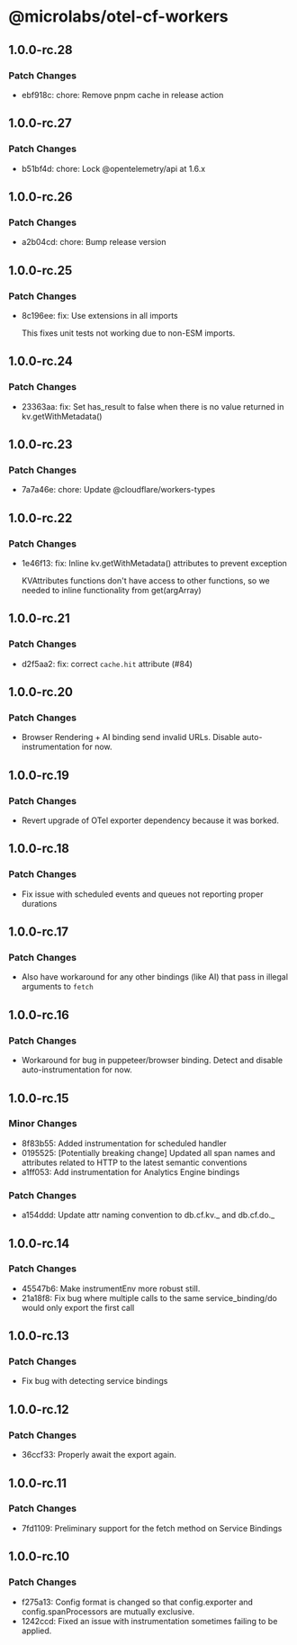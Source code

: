 # @microlabs/otel-cf-workers

## 1.0.0-rc.28

### Patch Changes

- ebf918c: chore: Remove pnpm cache in release action

## 1.0.0-rc.27

### Patch Changes

- b51bf4d: chore: Lock @opentelemetry/api at 1.6.x

## 1.0.0-rc.26

### Patch Changes

- a2b04cd: chore: Bump release version

## 1.0.0-rc.25

### Patch Changes

- 8c196ee: fix: Use extensions in all imports

  This fixes unit tests not working due to non-ESM imports.

## 1.0.0-rc.24

### Patch Changes

- 23363aa: fix: Set has_result to false when there is no value returned in kv.getWithMetadata()

## 1.0.0-rc.23

### Patch Changes

- 7a7a46e: chore: Update @cloudflare/workers-types

## 1.0.0-rc.22

### Patch Changes

- 1e46f13: fix: Inline kv.getWithMetadata() attributes to prevent exception

  KVAttributes functions don't have access to other functions, so we
  needed to inline functionality from get(argArray)

## 1.0.0-rc.21

### Patch Changes

- d2f5aa2: fix: correct `cache.hit` attribute (#84)

## 1.0.0-rc.20

### Patch Changes

- Browser Rendering + AI binding send invalid URLs. Disable auto-instrumentation for now.

## 1.0.0-rc.19

### Patch Changes

- Revert upgrade of OTel exporter dependency because it was borked.

## 1.0.0-rc.18

### Patch Changes

- Fix issue with scheduled events and queues not reporting proper durations

## 1.0.0-rc.17

### Patch Changes

- Also have workaround for any other bindings (like AI) that pass in illegal arguments to `fetch`

## 1.0.0-rc.16

### Patch Changes

- Workaround for bug in puppeteer/browser binding. Detect and disable auto-instrumentation for now.

## 1.0.0-rc.15

### Minor Changes

- 8f83b55: Added instrumentation for scheduled handler
- 0195525: [Potentially breaking change] Updated all span names and attributes related to HTTP to the latest semantic conventions
- a1ff053: Add instrumentation for Analytics Engine bindings

### Patch Changes

- a154ddd: Update attr naming convention to db.cf.kv._ and db.cf.do._

## 1.0.0-rc.14

### Patch Changes

- 45547b6: Make instrumentEnv more robust still.
- 21a18f8: Fix bug where multiple calls to the same service_binding/do would only export the first call

## 1.0.0-rc.13

### Patch Changes

- Fix bug with detecting service bindings

## 1.0.0-rc.12

### Patch Changes

- 36ccf33: Properly await the export again.

## 1.0.0-rc.11

### Patch Changes

- 7fd1109: Preliminary support for the fetch method on Service Bindings

## 1.0.0-rc.10

### Patch Changes

- f275a13: Config format is changed so that config.exporter and config.spanProcessors are mutually exclusive.
- 1242ccd: Fixed an issue with instrumentation sometimes failing to be applied.

